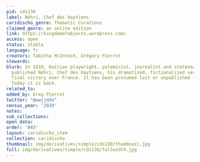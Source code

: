 ```yaml
---
pid: cds138
label: Néhri, Chef des Haytiens
caridischo_genre: Thematic Curations
claimed_genre: an online edition
link: https://kingdomofobjects.wordpress.com/
access: open
status: Stable
language: fr
creators: Tabitha McIntosh, Grégory Pierrot
stewards:
blurb: In 1819, Haitian playwright, polemicist, journalist and statesman Juste Chanlatte
  published Néhri, Chef des Haytiens, his dramatized, fictionalized version of Haiti’s
  final victory over France. It has been presumed lost or unpublished for 200 years.
  Today it is back.
related_to:
added_by: Greg Pierrot
twitter: "@wwjjddo"
census_year: '2020'
notes:
sub_collections:
open_data:
order: '043'
layout: caridischo_item
collection: caridischo
thumbnail: img/derivatives/simple/cds138/thumbnail.jpg
full: img/derivatives/simple/cds138/fullwidth.jpg
---
```

